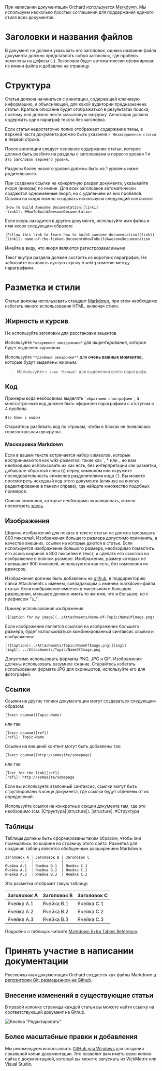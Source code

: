 При написании документации Orchard используется [Markdown](http://daringfireball.net/projects/markdown/).
Мы используем несколько простых соглашений для поддержания единого стиля всех документов.

# Заголовки и названия файлов

В документ не должен указывать его заголовок, однако название файла документа должно представлять собой заголовок, где пробелы заменены на дефисы (-).
Заголовок будет автоматически сформирован из имени файла и добавлен на страницу.

# Структура

Статья должна начинаться с аннотации, содержащей ключевую информацию, и объясняющей, для какой аудитории предназначена статья. Краткое описание будет отображаться в результатах поиска, поэтому оно должно нести смысловую нагрузку. Аннотация должна содержать один параграф текста без заголовка.

Если статья недостаточно полно отображает содержание темы, в верхней части документа должно быть указание `> Незавершенная статья` в первой строке.

После аннотации следует основное содержание статьи, которое должно быть разбито на разделы с заголовками в первого уровня 1 `# Это заголовок верхнего уровня`.

Разделы более низкого уровня должны быть на 1 уровень ниже родительского.

При создании ссылки на конкретную раздел документа, указывайте якоря (анкоры) по имени. Для всех заголовков автоматически создаются одноименные якоря, но с удалением из них пробелов.
Ссылки на якоря можно создавать используюя следующий синтаксис:

    [How To Build Awesome Documentation][link1]
    [link1]: #HowToBuildAwesomeDocumentation

Если якорь находится в другом документе, используйте имя файла и имя якоря следующим образом:

    [Follow this link to learn how to build awesome documentation][link1]
    [link1]: name-of-the-linked-document#HowToBuildAwesomeDocumentation

Имейте в виду, что якоря являются регистрозависимыми.

Текст внутри раздела должен состоять из коротких параграфов. Не забывайте вставлять пустую строку в wiki-разметке между параграфами.

# Разметка и стили

Статьи должны использовать стандарт [Markdown](http://daringfireball.net/projects/markdown/), при этом необходимо избегать явного использования HTML, включая стили.

## Жирность и курсив

Не используйте заголовки для расстановки акцентов.

Используйте `*окружение звездочками*` для *акцентирования*, которое будет выделено курсивом.

Используйте `**двойные звездочки**` для **очень важных моментов**, которые будут выделены жирным.

> Используйте `> знак "больше"` для выделения всего параграфа.

## Код

Примеры кода необходимо выделять `` `обратными апострофами` ``, а многострочный код должен быть оформлен параграфами с отступом в 4 пробела.

    Это блок с кодом

Старайтесь разбивать код по строкам, чтобы в блоках не появлялась горизонтальная прокрутка.

### Маскировка Markdown


Если в вашем тексте встречается набор символов, которые воспринимаются как wiki-разметка, такие как \`, \* или \_
но вам необходимо использовать их как есть, без интерпретации как разметки, добавльте обратный слеш (\\) перед символом или окружите последовательность символов 
разделителями кода (\`). Вы можете просмотреть исходный код этого документа (кликнув на кнопку редактирование в панели справа), где найдете множество подобных примеров.

Список символов, которые необходимо экранировать, можно посмотреть [здесь](http://daringfireball.net/projects/markdown/syntax#backslash).

## Изображения

Ширина изображений для показа в тексте статьи не должна превышать 800 пикселей. Изображения большего размера допустимо применять, в качестве внешних, ссылки на которые даются в статье.
Если используется изображение большого размера, необходимо поместить его эскиз ширинов в 800 пикселей в текст, и сделать его ссылкой на изображение в полном размере.
Изображения, размер которых не превышает 800 пикселей, используются как есть, без изменения их размеров.

Изображения должны быть добавлены на [github](https://github.com/KindlySoul/OrchardDoc/tree/master/Attachments), в поддиректорию папки Attachments с именем, совпадающим с именем markdown-файла статьи.
Если изображение имеется в маленьком и большом разрешении, меньшее должно иметь то же имя, что и большее, но с префиксом "s_".

Пример использования изображения:

    ![Caption for my image](../Attachments/Name-Of-Topic/NameOfImage.png)
    
Если изображение является ссылкой на изображение большего размера, будет использоваться комбинированный синтаксис ссылки и изображения:

    [![Caption](../Attachments/Topic/NameOfImage.png)][img1]
    [img1]: ../Attachments/Topic/NameOfImage.png


Допустимо использовать форматы PNG, JPG и GIF. Изображения должны использовать разумное сжание.
Старайтесь избегать использования формата JPG для скриншотов, используйте его для фотографий.

## Ссылки

Ссылки на другие топики документации могут создаваться следующим образом:

    [Текст ссылки](Topic-Name)

или так:

    [Текст ссылки][ref1]
    [ref1]: Topic-Name

Ссылки на внешний контент могут быть добавлены так:
    
    [Текст ссылки](http://somesite/somepage)

или так:

    [Text for the link][ref1]
    [ref1]: http://somesite/somepage


Если вы используете эталонный синтаксис, ссылки могут быть сгруппированы в конце документа, где ссылки будут отделены от их определений.

Используйте ссылки на конкретные секции документа там, где это необходимо (см. [Структура][structure]).
[structure]: #Структура

## Таблицы

Таблицы должны быть сформированы таким образом, чтобы они помещались по ширине на страницу этого сайта.
Разметка для создания таблиц является обобщенным расширением Markdown:

    Заголовок A | Заголовок B | Заголовок C
    ----------- | ----------- | --------
    Ячейка A.1  | Ячейка B.1  | Ячейка C.1
    Ячейка A.2  | Ячейка B.2  | Ячейка C.2
    Ячейка A.3  | Ячейка B.3  | Ячейка C.3

Эта разметка отобразит такую таблицу:

Заголовок A | Заголовок B | Заголовок C
----------- | ----------- | --------
Ячейка A.1  | Ячейка B.1  | Ячейка C.1
Ячейка A.2  | Ячейка B.2  | Ячейка C.2
Ячейка A.3  | Ячейка B.3  | Ячейка C.3

Подробно о таблицах читайте [Markdown Extra Tables Reference](http://michelf.com/projects/php-markdown/extra/#table).

# Принять участие в написании документации

Русскоязычная документация Orchard создается как файлы Markdown [в репозитории Git, размещенном на Github](https://github.com/KindlySoul/OrchardDoc).

## Внесение изменений в существующие статьи

В правой колонке страницы каждой статьи вы можете найти ссылку на соответствующий документ на Github.

![Кнопка "Редактировать"](../Attachments/Documentation-style-guidelines/TheEditButton.PNG)

## Более масштабные правки и добавления

Мы рекомендуем использовать [GitHub для Windows](http://windows.github.com/) для создания локальной копии документации. Это позволит вам иметь свою копию сайта с документацией, который вы можете запускать из WebMatrix или Visual Studio.

